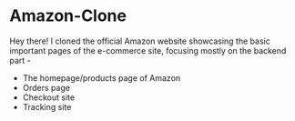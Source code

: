 # Amazon-Clone

Hey there! I cloned the official Amazon website showcasing the basic important pages of the e-commerce site, focusing mostly on the backend part -
* The homepage/products page of Amazon
* Orders page
* Checkout site
* Tracking site
